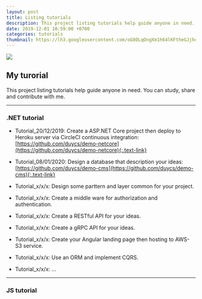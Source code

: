 ```yaml
---
layout: post
title: Listing tutorials
description: This project listing tutorials help guide anyone in need. You can study, share and contribute with me.
date: 2019-12-01 10:59:00 +0700
categories: tutorials
thumbnail: https://lh3.googleusercontent.com/oG8OLqOngXm1h64lKFtheGJjhqlYKLRRY8M4K7xmOeE63vWdsKl3Ytf_pcjW4tBjuglNNc72PPj9eahX00FctpEtaVMrBGz3PKEoPadalpH9WJpFpS_xCyLyW56KrodxElMT5DBWUao7zZHjIcpBgzckB2FDIi_IxDpuXiW_sE1q5Ns3o2ms9BMHKpSCTNJ-rjGBt9HAfHyukGLnGP-JVRnVL-4peB2nRG93t-OD4lwQSLgNjlieMAj0s7dpw8ChlpfuOzOK1l_C5KIlUYOdNgHPje4F5nDJuhgPYowkISwsHIRZ2JWgE7Z0D17VIdsW0DTF5NIUhMX9ytrdRb_7MMzEi--Dz4ZfxwVv3ElGJQUDMtiWsKHN8BE51ZKsv9pH54YXehTZJQUgh3TRUzvwwOpG429Dcqou-Ug_aAp2v5ancpGx0ACP8vNnPs489BkcfkNCBJFRZBsflhQ22iGSZ84Zc8qcDzjonoXOfLHnGDSC9Yk89AUW2erJv6xs0D56htTAJSd8mFnQcr4Eq5FPsVw60WkqACE2bC8E1wKOVpM_J0JjcDyqNxwP_akmU-D0vPQ2p7DWvHlimJOerNJ3IExI_Zgg5tJg8XKI_r6PKWFafdKPqkZjbkDP66tdRrryRnVxNI-0ZPwbnwDiPiORLWFBFNZ8cxVmbLq6VvXAtB4hmWrzac6IUS4b844FdhPalyVEYdLStetChBMShUnCM0eA9X1psZYwl4IaPiB53QDxtBRz=w1616-h1080-no
---
```


![](https://lh3.googleusercontent.com/oG8OLqOngXm1h64lKFtheGJjhqlYKLRRY8M4K7xmOeE63vWdsKl3Ytf_pcjW4tBjuglNNc72PPj9eahX00FctpEtaVMrBGz3PKEoPadalpH9WJpFpS_xCyLyW56KrodxElMT5DBWUao7zZHjIcpBgzckB2FDIi_IxDpuXiW_sE1q5Ns3o2ms9BMHKpSCTNJ-rjGBt9HAfHyukGLnGP-JVRnVL-4peB2nRG93t-OD4lwQSLgNjlieMAj0s7dpw8ChlpfuOzOK1l_C5KIlUYOdNgHPje4F5nDJuhgPYowkISwsHIRZ2JWgE7Z0D17VIdsW0DTF5NIUhMX9ytrdRb_7MMzEi--Dz4ZfxwVv3ElGJQUDMtiWsKHN8BE51ZKsv9pH54YXehTZJQUgh3TRUzvwwOpG429Dcqou-Ug_aAp2v5ancpGx0ACP8vNnPs489BkcfkNCBJFRZBsflhQ22iGSZ84Zc8qcDzjonoXOfLHnGDSC9Yk89AUW2erJv6xs0D56htTAJSd8mFnQcr4Eq5FPsVw60WkqACE2bC8E1wKOVpM_J0JjcDyqNxwP_akmU-D0vPQ2p7DWvHlimJOerNJ3IExI_Zgg5tJg8XKI_r6PKWFafdKPqkZjbkDP66tdRrryRnVxNI-0ZPwbnwDiPiORLWFBFNZ8cxVmbLq6VvXAtB4hmWrzac6IUS4b844FdhPalyVEYdLStetChBMShUnCM0eA9X1psZYwl4IaPiB53QDxtBRz=w1616-h1080-no)

## My turorial
This project listing tutorials help guide anyone in need. You can study, share and contribute with me.

---
### .NET tutorial
- Tutorial_20/12/2019: Create a ASP.NET Core project then deploy to Heroku server via CircleCI continuous integration: [https://github.com/duycs/demo-netcore](https://github.com/duycs/demo-netcore){:.text-link}

- Tutorial_08/01/2020: Design a database that description your ideas: [https://github.com/duycs/demo-cms](https://github.com/duycs/demo-cms){:.text-link}

- Tutorial_x/x/x: Design some parttern and layer common for your project.

- Tutorial_x/x/x: Create a middle ware for authorization and authentication.

- Tutorial_x/x/x: Create a RESTful API for your ideas.

- Tutorial_x/x/x: Create a gRPC API for your ideas.

- Tutorial_x/x/x: Create your Angular landing page then hosting to AWS-S3 service.

- Tutorial_x/x/x: Use an ORM and implement CQRS.

- Tutorial_x/x/x: ...

---
### JS tutorial
